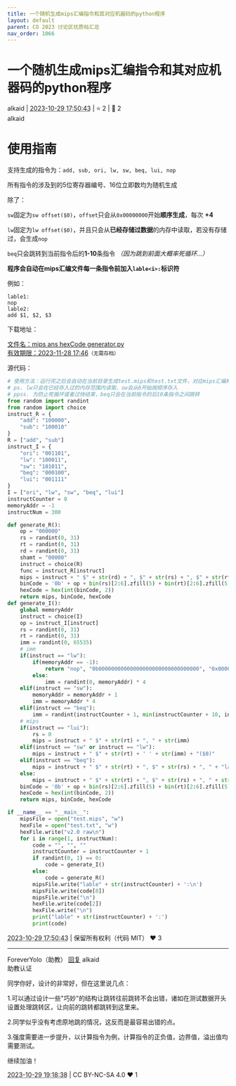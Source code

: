 ```yaml
---
title: 一个随机生成mips汇编指令和其对应机器码的python程序
layout: default
parent: CO 2023 讨论区优质帖汇总
nav_order: 1066
---
```

# 一个随机生成mips汇编指令和其对应机器码的python程序
<div class="post-info">
<span>alkaid</span>
|
<abbr title="2023-10-29T17:50:43.121025+08:00"><time datetime="2023-10-29T17:50:43.121025+08:00">2023-10-29 17:50:43</time></abbr>
|
<span>⭐️ 2</span>
|
<span>💬️ 2</span>
<br>
<div></div>
</div>

<div id="reply-4092" class="reply reply-l0">
<div class="reply-header">
<span>alkaid</span>
</div>
<div class="reply-text">

# 使用指南

支持生成的指令为：`add, sub, ori, lw, sw, beq, lui, nop`

所有指令的涉及到的5位寄存器编号、16位立即数均为随机生成

除了：

`sw`固定为`sw offset($0)`，`offset`只会从`0x00000000`开始**顺序生成**，每次 **+4**

`lw`固定为`lw offset($0)`，并且只会从**已经存储过数据**的内存中读取，若没有存储过，会生成`nop`

`beq`只会跳转到当前指令后的**1-10**条指令 *（因为跳到前面大概率死循环...）*

**程序会自动在mips汇编文件每一条指令前加入``lable<i>:``标识符**

例如：

```
lable1:
nop
lable2:
add $1, $2, $3
```
下载地址：

[文件名：mips ans hexCode generator.py<br/>有效期限：2023-11-28 17:46](https://bhpan.buaa.edu.cn/link/AA2D754D512F284FC4A349A0D4101EC880)<small>（无需存档）</small>

源代码：
```python
# 使用方法：运行完之后会自动在当前目录生成test.mips和test.txt文件，对应mips汇编和16进制机器码，导入运行即可
# ps. lw只会在已经存入过的内存范围内读取，sw会从0开始按顺序存入
# ppss. 为防止死循环或者过快结束，beq只会在当前指令的后10条指令之间跳转
from random import randint
from random import choice
instruct_R = {
    "add": "100000",
    "sub": "100010"
}
R = ["add", "sub"]
instruct_I = {
    "ori": "001101",
    "lw": "100011",
    "sw": "101011",
    "beq": "000100",
    "lui": "001111"
}
I = ["ori", "lw", "sw", "beq", "lui"]
instructCounter = 0
memoryAddr = -1
instructNum = 300

def generate_R():
    op = "000000"
    rs = randint(0, 31)
    rt = randint(0, 31)
    rd = randint(0, 31)
    shamt = "00000"
    instruct = choice(R)
    func = instruct_R[instruct]
    mips = instruct + " $" + str(rd) + ", $" + str(rs) + ", $" + str(rt)
    binCode = '0b' + op + bin(rs)[2:6].zfill(5) + bin(rt)[2:6].zfill(5) + bin(rd)[2:6].zfill(5) + shamt + func
    hexCode = hex(int(binCode, 2))
    return mips, binCode, hexCode
def generate_I():
    global memoryAddr
    instruct = choice(I)
    op = instruct_I[instruct]
    rs = randint(0, 31)
    rt = randint(0, 31)
    imm = randint(0, 65535)
    # imm
    if(instruct == "lw"):
        if(memoryAddr == -1):
            return "nop", "0b00000000000000000000000000000000", "0x00000000"
        else:
            imm = randint(0, memoryAddr) * 4
    elif(instruct == "sw"):
        memoryAddr = memoryAddr + 1
        imm = memoryAddr * 4
    elif(instruct == "beq"):
        imm = randint(instructCounter + 1, min(instructCounter + 10, instructNum - 1))
    # mips
    if(instruct == "lui"):
        rs = 0
        mips = instruct + " $" + str(rt) + ", " + str(imm)
    elif(instruct == "sw" or instruct == "lw"):
        mips = instruct + " $" + str(rt) + ' ' + str(imm) + "($0)"
    elif(instruct == "beq"):
        mips = instruct + " $" + str(rt) + ", $" + str(rs) + ", " + "lable" + str(imm)
    else:
        mips = instruct + " $" + str(rt) + ", $" + str(rs) + ", " + str(imm)
    binCode = '0b' + op + bin(rs)[2:6].zfill(5) + bin(rt)[2:6].zfill(5) + bin(imm)[2:17].zfill(16)
    hexCode = hex(int(binCode, 2))
    return mips, binCode, hexCode

if __name__ == "__main__":
    mipsFile = open("test.mips", "w")
    hexFile = open("test.txt", "w")
    hexFile.write("v2.0 raw\n")
    for i in range(1, instructNum):
        code = "", "", ""
        instructCounter = instructCounter + 1
        if randint(0, 1) == 0:
            code = generate_I()
        else:
            code = generate_R()
        mipsFile.write("lable" + str(instructCounter) + ':\n')
        mipsFile.write(code[0])
        mipsFile.write("\n")
        hexFile.write(code[2])
        hexFile.write("\n")
        print("lable" + str(instructCounter) + ':')
        print(code)

```


</div>
<div class="reply-footer">
<abbr title="2023-10-29T17:50:43.128201+08:00"><time datetime="2023-10-29T17:50:43.128201+08:00">2023-10-29 17:50:43</time></abbr>
|
<span>保留所有权利（代码 MIT）</span>
<span class="reply-vote">❤️ 3</span>
</div>
</div>
<hr class="reply-separator">
<div id="reply-4097" class="reply reply-l1">
<div class="reply-header">
<span>ForeverYolo（助教） <a href="#reply-4092">回复</a> alkaid</span>
<div class="reply-verified">助教认证</div>
</div>
<div class="reply-text">

同学你好，设计的非常好，但在这里说几点：

1.可以通过设计一些"巧妙"的结构让跳转往前跳转不会出错，诸如在测试数据开头设置处理跳转区，让向前的跳转都跳转到这里来。

2.同学似乎没有考虑原地跳的情况，这反而是最容易出错的点。

3.强度需要进一步提升，以计算指令为例，计算指令的正负值，边界值，溢出值均需要测试。

继续加油！

</div>
<div class="reply-footer">
<abbr title="2023-10-29T19:18:38.408734+08:00"><time datetime="2023-10-29T19:18:38.408734+08:00">2023-10-29 19:18:38</time></abbr>
|
<span>CC BY-NC-SA 4.0</span>
<span class="reply-vote">❤️ 1</span>
</div>
</div>